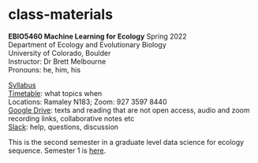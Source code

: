 # class-materials
**EBIO5460 Machine Learning for Ecology** Spring 2022\
Department of Ecology and Evolutionary Biology\
University of Colorado, Boulder\
Instructor: Dr Brett Melbourne\
Pronouns: he, him, his

[Syllabus](00_syllabus5460.md)\
[Timetable](00_timetable.md): what topics when\
Locations: Ramaley N183; Zoom: 927 3597 8440\
[Google Drive](https://drive.google.com/drive/folders/16jMJk5DqKvwx_KS2gcOklBQhBqxKetmM?usp=sharing): texts and reading that are not open access, audio and zoom recording links, collaborative notes etc\
[Slack](https://ebiomachinele-e2t9832.slack.com): help, questions, discussion

This is the second semester in a graduate level data science for ecology sequence. Semester 1 is [here](https://github.com/EBIO5460Fall2021/class-materials).
